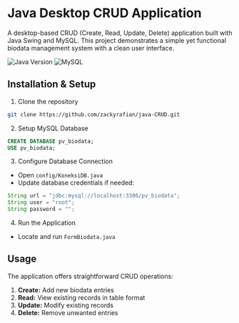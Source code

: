 # Java Desktop CRUD Application

A desktop-based CRUD (Create, Read, Update, Delete) application built with Java Swing and MySQL. This project demonstrates a simple yet functional biodata management system with a clean user interface.

![Java Version](https://img.shields.io/badge/Java-8+-orange.svg)
![MySQL](https://img.shields.io/badge/MySQL-latest-blue.svg)


##  Installation & Setup

1. Clone the repository
```bash
git clone https://github.com/zackyrafian/java-CRUD.git
```

2. Setup MySQL Database
```sql
CREATE DATABASE pv_biodata;
USE pv_biodata;
```

3. Configure Database Connection
- Open `config/KoneksiDB.java`
- Update database credentials if needed:
```java
String url = "jdbc:mysql://localhost:3306/pv_biodata";
String user = "root";
String password = "";
```

4. Run the Application
- Locate and run `FormBiodata.java`

##  Usage

The application offers straightforward CRUD operations:

1. **Create:** Add new biodata entries
2. **Read:** View existing records in table format
3. **Update:** Modify existing records
4. **Delete:** Remove unwanted entries

## 



